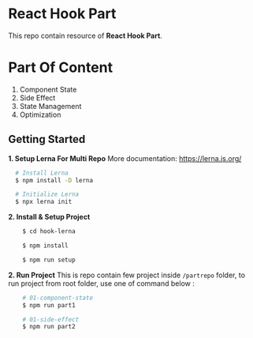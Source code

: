# React Hook Part
This repo contain resource of **React Hook Part**.


# Part Of Content
1. Component State
2. Side Effect
3. State Management
4. Optimization


## Getting Started

**1. Setup Lerna For Multi Repo**
  More documentation: https://lerna.js.org/
```sh
  # Install Lerna
  $ npm install -D lerna

  # Initialize Lerna
  $ npx lerna init

```

**2. Install & Setup Project**
```sh
    $ cd hook-lerna

    $ npm install

    $ npm run setup
```
**2. Run Project**
  This is repo contain few project inside `/partrepo` folder, to run project from root folder, use one of command below : 
```sh
    # 01-component-state
    $ npm run part1

    # 01-side-effect
    $ npm run part2

```